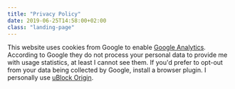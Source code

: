 ```yaml
---
title: "Privacy Policy"
date: 2019-06-25T14:58:00+02:00
class: "landing-page"
---
```


This website uses cookies from Google to enable [Google Analytics](https://analytics.google.com/).
According to Google they do not process your personal data to provide me with usage statistics, at least I cannot see them.
If you'd prefer to opt-out from your data being collected by Google, install a browser plugin. I personally use [uBlock Origin](https://github.com/gorhill/uBlock/wiki).
